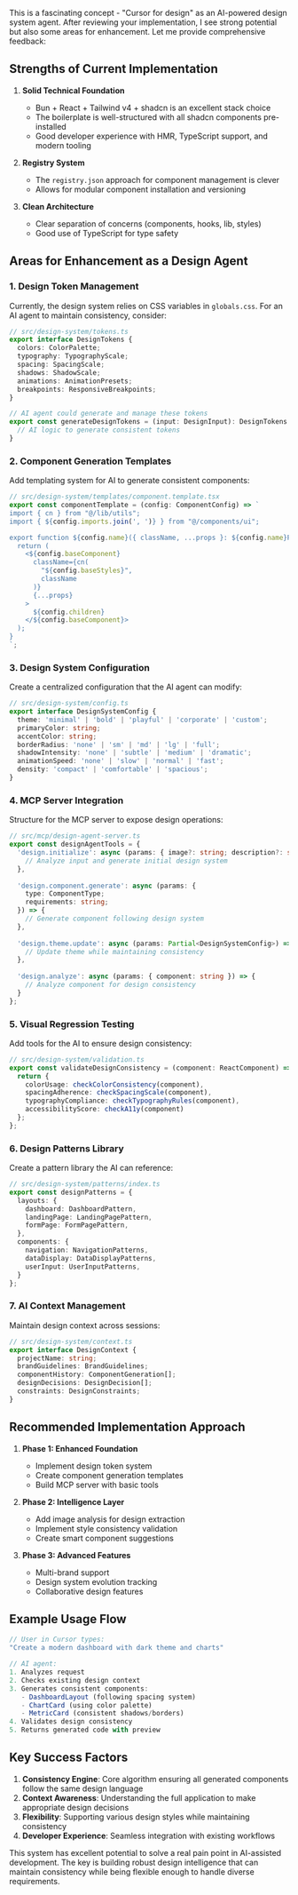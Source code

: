 This is a fascinating concept - "Cursor for design" as an AI-powered design system agent. After reviewing your implementation, I see strong potential but also some areas for enhancement. Let me provide comprehensive feedback:

## Strengths of Current Implementation

1. **Solid Technical Foundation**
   - Bun + React + Tailwind v4 + shadcn is an excellent stack choice
   - The boilerplate is well-structured with all shadcn components pre-installed
   - Good developer experience with HMR, TypeScript support, and modern tooling

2. **Registry System**
   - The `registry.json` approach for component management is clever
   - Allows for modular component installation and versioning

3. **Clean Architecture**
   - Clear separation of concerns (components, hooks, lib, styles)
   - Good use of TypeScript for type safety

## Areas for Enhancement as a Design Agent

### 1. **Design Token Management**
Currently, the design system relies on CSS variables in `globals.css`. For an AI agent to maintain consistency, consider:

```typescript
// src/design-system/tokens.ts
export interface DesignTokens {
  colors: ColorPalette;
  typography: TypographyScale;
  spacing: SpacingScale;
  shadows: ShadowScale;
  animations: AnimationPresets;
  breakpoints: ResponsiveBreakpoints;
}

// AI agent could generate and manage these tokens
export const generateDesignTokens = (input: DesignInput): DesignTokens => {
  // AI logic to generate consistent tokens
}
```

### 2. **Component Generation Templates**
Add templating system for AI to generate consistent components:

```typescript
// src/design-system/templates/component.template.tsx
export const componentTemplate = (config: ComponentConfig) => `
import { cn } from "@/lib/utils";
import { ${config.imports.join(', ')} } from "@/components/ui";

export function ${config.name}({ className, ...props }: ${config.name}Props) {
  return (
    <${config.baseComponent}
      className={cn(
        "${config.baseStyles}",
        className
      )}
      {...props}
    >
      ${config.children}
    </${config.baseComponent}>
  );
}
`;
```

### 3. **Design System Configuration**
Create a centralized configuration that the AI agent can modify:

```typescript
// src/design-system/config.ts
export interface DesignSystemConfig {
  theme: 'minimal' | 'bold' | 'playful' | 'corporate' | 'custom';
  primaryColor: string;
  accentColor: string;
  borderRadius: 'none' | 'sm' | 'md' | 'lg' | 'full';
  shadowIntensity: 'none' | 'subtle' | 'medium' | 'dramatic';
  animationSpeed: 'none' | 'slow' | 'normal' | 'fast';
  density: 'compact' | 'comfortable' | 'spacious';
}
```

### 4. **MCP Server Integration**
Structure for the MCP server to expose design operations:

```typescript
// src/mcp/design-agent-server.ts
export const designAgentTools = {
  'design.initialize': async (params: { image?: string; description?: string }) => {
    // Analyze input and generate initial design system
  },
  
  'design.component.generate': async (params: { 
    type: ComponentType; 
    requirements: string;
  }) => {
    // Generate component following design system
  },
  
  'design.theme.update': async (params: Partial<DesignSystemConfig>) => {
    // Update theme while maintaining consistency
  },
  
  'design.analyze': async (params: { component: string }) => {
    // Analyze component for design consistency
  }
};
```

### 5. **Visual Regression Testing**
Add tools for the AI to ensure design consistency:

```typescript
// src/design-system/validation.ts
export const validateDesignConsistency = (component: ReactComponent) => {
  return {
    colorUsage: checkColorConsistency(component),
    spacingAdherence: checkSpacingScale(component),
    typographyCompliance: checkTypographyRules(component),
    accessibilityScore: checkA11y(component)
  };
};
```

### 6. **Design Patterns Library**
Create a pattern library the AI can reference:

```typescript
// src/design-system/patterns/index.ts
export const designPatterns = {
  layouts: {
    dashboard: DashboardPattern,
    landingPage: LandingPagePattern,
    formPage: FormPagePattern,
  },
  components: {
    navigation: NavigationPatterns,
    dataDisplay: DataDisplayPatterns,
    userInput: UserInputPatterns,
  }
};
```

### 7. **AI Context Management**
Maintain design context across sessions:

```typescript
// src/design-system/context.ts
export interface DesignContext {
  projectName: string;
  brandGuidelines: BrandGuidelines;
  componentHistory: ComponentGeneration[];
  designDecisions: DesignDecision[];
  constraints: DesignConstraints;
}
```

## Recommended Implementation Approach

1. **Phase 1: Enhanced Foundation**
   - Implement design token system
   - Create component generation templates
   - Build MCP server with basic tools

2. **Phase 2: Intelligence Layer**
   - Add image analysis for design extraction
   - Implement style consistency validation
   - Create smart component suggestions

3. **Phase 3: Advanced Features**
   - Multi-brand support
   - Design system evolution tracking
   - Collaborative design features

## Example Usage Flow

```typescript
// User in Cursor types:
"Create a modern dashboard with dark theme and charts"

// AI agent:
1. Analyzes request
2. Checks existing design context
3. Generates consistent components:
   - DashboardLayout (following spacing system)
   - ChartCard (using color palette)
   - MetricCard (consistent shadows/borders)
4. Validates design consistency
5. Returns generated code with preview
```

## Key Success Factors

1. **Consistency Engine**: Core algorithm ensuring all generated components follow the same design language
2. **Context Awareness**: Understanding the full application to make appropriate design decisions
3. **Flexibility**: Supporting various design styles while maintaining consistency
4. **Developer Experience**: Seamless integration with existing workflows

This system has excellent potential to solve a real pain point in AI-assisted development. The key is building robust design intelligence that can maintain consistency while being flexible enough to handle diverse requirements.